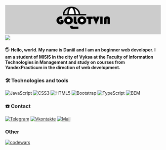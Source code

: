 ![Header](https://github.com/daniilgolotvin/daniilgolotvin/blob/main/assets/MyLogo.png?raw=true)
![](https://komarev.com/ghpvc/?username=daniilgolotvin)
 #### 🖐 Hello, world. My name is Daniil and I am an beginner web developer. I am a student of MISIS in the city of Vyksa at the Faculty of Information Technologies in Management and study on courses from YandexPracticum in the direction of web development.

 ### 🛠 Technologies and tools
 ![JavaScript](https://img.shields.io/badge/-JavaScript-090909?style=for-the-badge&logo=JavaScript&logoColor=E9D54D) ![CSS3](https://img.shields.io/badge/-CSS3-090909?style=for-the-badge&logo=CSS3&logoColor=264de4) ![HTML5](https://img.shields.io/badge/-HTML5-090909?style=for-the-badge&logo=HTML5&logoColor=#F16528) ![Bootstrap](https://img.shields.io/badge/-Bootstrap-090909?style=for-the-badge&logo=Bootstrap&logoColor=#7952b3) ![TypeScript](https://img.shields.io/badge/-TypeScript-090909?style=for-the-badge&logo=TypeScript&logoColor=#3178c6) ![BEM](https://img.shields.io/badge/-BEM-090909?style=for-the-badge&logo=BEM&logoColor=#fff)
 

### ☎️ Contact
[![Telegram](https://img.shields.io/badge/-Telegram-090909?style=for-the-badge&logo=telegram&logoColor=#63AFDE)](https://t.me/gol_ot_vin) [![Vkontakte](https://img.shields.io/badge/-Vkontakte-090909?style=for-the-badge&logo=Vk&logoColor=1081FF)](https://vk.com/gol_ot_vin)
[![Mail](https://img.shields.io/badge/-Gmail-090909?style=for-the-badge&logo=Gmail&logoColor=#F65548)](mailto:daniilgolotvin19@gmail.com)

### Other
[![codewars](https://www.codewars.com/users/daniilgolotvin/badges/large)](https://www.codewars.com/users/daniilgolotvin) 
